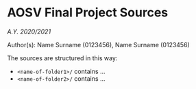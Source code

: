 # AOSV Final Project Sources
_A.Y. 2020/2021_

Author(s): Name Surname (0123456), Name Surname (0123456) 

The sources are structured in this way:
- `<name-of-folder1>/` contains ...
- `<name-of-folder2>/` contains ...
